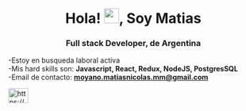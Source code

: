 <h1 align="center">Hola! <img src="https://raw.githubusercontent.com/verma-anushka/verma-anushka/master/gifs/wave.gif" width="30px">, Soy Matias</h1>

<h3 align="center">Full stack Developer, de Argentina</h3>

-Estoy en busqueda laboral activa <br/>
-Mis hard skills son: **Javascript, React, Redux, NodeJS, PostgresSQL** <br/>
-Email de contacto: **moyano.matiasnicolas.mm@gmail.com** <br/>
<p align="left">
<a href="https://www.linkedin.com/in/matias-moyano-42b74016b/" target="blank"><img align="center" src="https://cdn.jsdelivr.net/npm/simple-icons@3.0.1/icons/linkedin.svg" alt="https://www.linkedin.com/in/matias-moyano-42b74016b/" height="30" width="40" /></a>


